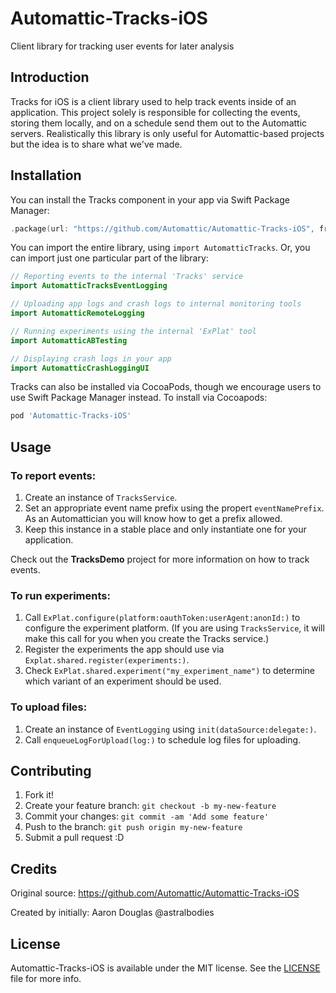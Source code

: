 # Automattic-Tracks-iOS
Client library for tracking user events for later analysis

## Introduction

Tracks for iOS is a client library used to help track events inside of an application. This project solely is responsible for collecting the events, storing them locally, and on a schedule send them out to the Automattic servers. Realistically this library is only useful for Automattic-based projects but the idea is to share what we've made.

## Installation


You can install the Tracks component in your app via Swift Package Manager:

```swift
.package(url: "https://github.com/Automattic/Automattic-Tracks-iOS", from: "0.10.0")
```

You can import the entire library, using `import AutomatticTracks`. Or, you can import just one particular part of the library:

```swift
// Reporting events to the internal 'Tracks' service
import AutomatticTracksEventLogging

// Uploading app logs and crash logs to internal monitoring tools
import AutomatticRemoteLogging

// Running experiments using the internal 'ExPlat' tool
import AutomatticABTesting

// Displaying crash logs in your app
import AutomatticCrashLoggingUI
```

Tracks can also be installed via CocoaPods, though we encourage users to use Swift Package Manager instead. To install via Cocoapods:

```ruby
pod 'Automattic-Tracks-iOS'
```

## Usage

### To report events:

1. Create an instance of `TracksService`.
2. Set an appropriate event name prefix using the propert `eventNamePrefix`. As an Automattician you will know how to get a prefix allowed.
3. Keep this instance in a stable place and only instantiate one for your application.

Check out the **TracksDemo** project for more information on how to track events.

### To run experiments:

1. Call `ExPlat.configure(platform:oauthToken:userAgent:anonId:)` to configure the experiment platform. (If you are using `TracksService`, it will make this call for you when you create the Tracks service.)
2. Register the experiments the app should use via `Explat.shared.register(experiments:)`.
3. Check `ExPlat.shared.experiment("my_experiment_name")` to determine which variant of an experiment should be used.

### To upload files:

1. Create an instance of `EventLogging` using `init(dataSource:delegate:)`.
2. Call `enqueueLogForUpload(log:)` to schedule log files for uploading.



## Contributing

1. Fork it!
2. Create your feature branch: `git checkout -b my-new-feature`
3. Commit your changes: `git commit -am 'Add some feature'`
4. Push to the branch: `git push origin my-new-feature`
5. Submit a pull request :D

## Credits

Original source: https://github.com/Automattic/Automattic-Tracks-iOS

Created by initially: Aaron Douglas @astralbodies

## License

Automattic-Tracks-iOS is available under the MIT license. See the [LICENSE](https://raw.githubusercontent.com/Automattic/Automattic-Tracks-iOS/develop/LICENSE) file for more info.
